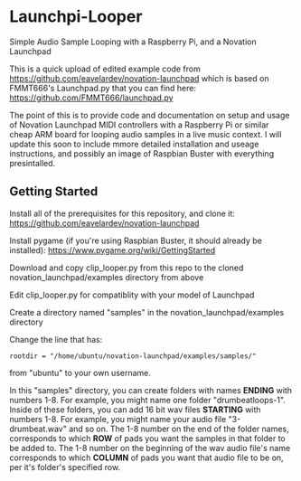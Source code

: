 # Launchpi-Looper
Simple Audio Sample Looping with a Raspberry Pi, and a Novation Launchpad

This is a quick upload of edited example code from https://github.com/eavelardev/novation-launchpad which is based on FMMT666's Launchpad.py that you can find here: https://github.com/FMMT666/launchpad.py

The point of this is to provide code and documentation on setup and usage of Novation Launchpad MIDI controllers with a Raspberry Pi or similar cheap ARM board for looping audio samples in a live music context.  I will update this soon to include mmore detailed installation and useage instructions, and possibly an image of Raspbian Buster with everything presintalled.

## Getting Started

Install all of the prerequisites for this repository, and clone it:
https://github.com/eavelardev/novation-launchpad

Install pygame (if you're using Raspbian Buster, it should already be installed):
https://www.pygame.org/wiki/GettingStarted

Download and copy clip_looper.py from this repo to the cloned novation_launchpad/examples directory from above

Edit clip_looper.py for compatiblity with your model of Launchpad

Create a directory named "samples" in the novation_launchpad/examples directory

Change the line that has:
```
rootdir = "/home/ubuntu/novation-launchpad/examples/samples/"
```
from "ubuntu" to your own username.

In this "samples" directory, you can create folders with names **ENDING** with numbers 1-8.  For example, you might name one folder "drumbeatloops-1".  Inside of these folders, you can add 16 bit wav files **STARTING** with numbers 1-8.  For example, you might name your audio file "3-drumbeat.wav" and so on.  The 1-8 number on the end of the folder names, corresponds to which **ROW** of pads you want the samples in that folder to be added to.  The 1-8 number on the beginning of the wav audio file's name corresponds to which **COLUMN** of pads you want that audio file to be on, per it's folder's specified row.    

